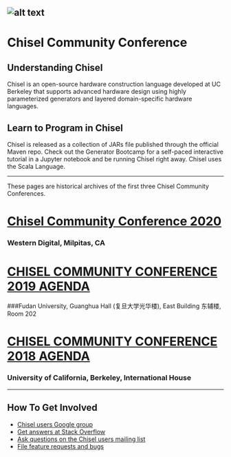 ![alt text](https://raw.githubusercontent.com/freechipsproject/chisel3/master/docs/src/images/chisel_logo.svg?sanitize=true)
---
# Chisel Community Conference
## Understanding Chisel
Chisel is an open-source hardware construction language developed at UC Berkeley that supports advanced hardware design using highly parameterized generators and layered domain-specific hardware languages.

## Learn to Program in Chisel
Chisel is released as a collection of JARs file published through the official Maven repo. Check out the Generator Bootcamp for a self-paced interactive tutorial in a Jupyter notebook and be running Chisel right away. Chisel uses the Scala Language.

---
These pages are historical archives of the first three Chisel Community Conferences.

# [Chisel Community Conference 2020](https://events.linuxfoundation.org/chisel-community-conference/)
### Western Digital, Milpitas, CA

#  [CHISEL COMMUNITY CONFERENCE 2019  AGENDA](www/ccc-19/schedule.md)
###Fudan University, Guanghua Hall (复旦大学光华楼), East Building 东辅楼, Room 202

#  [CHISEL COMMUNITY CONFERENCE 2018  AGENDA](www/ccc-18/schedule.md)
### University of California, Berkeley, International House

---
## How To Get Involved
- [Chisel users Google group](http://groups.google.com/group/chisel-users)
- [Get answers at Stack Overflow](http://stackoverflow.com/questions/tagged/chisel)
- [Ask questions on the Chisel users mailing list](http://groups.google.com/group/chisel-users)
- [File feature requests and bugs](http://github.com/freechipsproject/chisel3/issues)
